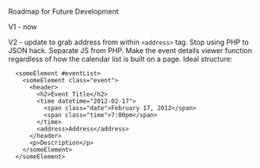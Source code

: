 Roadmap for Future Development

V1 - now

V2 - update to grab address from within `<address>` tag. Stop using PHP to JSON hack.
Separate JS from PHP. Make the event details viewer function regardless of how the calendar list is built on a page.
Ideal structure:

```
  <someElement #eventList>
    <someElement class="event">
      <header>
        <h2>Event Title</h2>
        <time datetime="2012-02-17">
          <span class="date">February 17, 2012</span>
          <span class="time">7:00pm</span>
        </time>
        <address>Address</address>
      </header>
      <p>Description</p>
    </someElement>
  </someElement>
```
